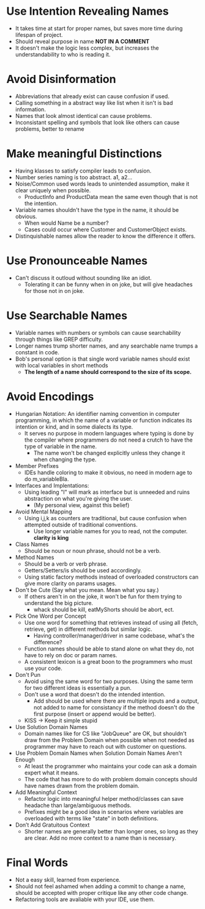 # Use Intention Revealing Names
* It takes time at start for proper names, but saves more time during lifespan of project.
* Should reveal purpose in name **NOT IN A COMMENT**
* It doesn't make the logic less complex, but increases the understandability to who is reading it.

# Avoid Disinformation
* Abbreviations that already exist can cause confusion if used.
* Calling something in a abstract way like list when it isn't is bad information.
* Names that look almost identical can cause problems.
* Inconsistant spelling and symbols that look like others can cause problems, better to rename

# Make meaningful Distinctions
* Having klasses to satisfy compiler leads to confusion.
* Number series naming is too abstract. a1, a2...
* Noise/Common used words leads to unintended assumption, make it clear uniquely when possible.
  * ProductInfo and ProductData mean the same even though that is not the intention.
* Variable names shouldn't have the type in the name, it should be obvious.
  * When would Name be a number?
  * Cases could occur where Customer and CustomerObject exists.
* Distinquishable names allow the reader to know the difference it offers.

# Use Pronounceable Names
* Can't discuss it outloud without sounding like an idiot.
  * Tolerating it can be funny when in on joke, but will give headaches for those not in on joke.

# Use Searchable Names
* Variable names with numbers or symbols can cause searchability through things like GREP difficulty.
* Longer names trump shorter names, and any searchable name trumps a constant in code.
* Bob's personal option is that single word variable names should exist with local variables in short methods
  * **The length of a name should correspond to the size of its scope.**

# Avoid Encodings
* Hungarian Notation: An identifier naming convention in computer programming, in which the name of a variable or function indicates its intention or kind, and in some dialects its type.
  * It serves no purpose in modern languages where typing is done by the compiler where programmers do not need a crutch to have the type of variable in the name.
    * The name won't be changed explicitly unless they change it when changing the type.
* Member Prefixes
  * IDEs handle coloring to make it obvious, no need in modern age to do m_variableBla.
* Interfaces and Implentations:
  * Using leading "I" will mark as interface but is unneeded and ruins abstraction on what you're giving the user.
    * (My personal view, against this belief)
* Avoid Mental Mapping
  * Using i,j,k as counters are traditional, but cause confusion when attempted outside of traditional conventions.
    * Use longer variable names for you to read, not the computer. **clarity is king**
* Class Names
  * Should be noun or noun phrase, should not be a verb.
* Method Names
  * Should be a verb or verb phrase.
  * Getters/Setters/is should be used accordingly.
  * Using static factory methods instead of overloaded constructors can give more clarity on params usages.
* Don't be Cute (Say what you mean. Mean what you say.)
  * If others aren't in on the joke, it won't be fun for them trying to understand the big picture.
    * whack should be kill, eatMyShorts should be abort, ect.
* Pick One Word per Concept
  * Use one word for something that retrieves instead of using all (fetch, retrieve, get) in different methods but similar logic.
    * Having controller/manager/driver in same codebase, what's the difference?
  * Function names should be able to stand alone on what they do, not have to rely on doc or param names.
  * A consistent lexicon is a great boon to the programmers who must use your code.
* Don't Pun
  * Avoid using the same word for two purposes. Using the same term for two different ideas is essentially a pun.
  * Don't use a word that doesn't do the intended intention.
    * Add should be used where there are multiple inputs and a output, not added to name for consistancy if the method doesn't do the first purpose (insert or append would be better).
  * KISS -> Keep it simple stupid
* Use Solution Domain Names
  * Domain names like for CS like "JobQueue" are OK, but shouldn't draw from the Problem Domain when possible when not needed as programmer may have to reach out with customer on questions.
* Use Problem Domain Names when Solution Domain Names Aren't Enough
  * At least the programmer who maintains your code can ask a domain expert what it means.
  * The code that has more to do with problem domain concepts should have names drawn from the problem domain.
* Add Meaningful Context
  * Refactor logic into meaningful helper method/classes can save headache than large/ambiguous methods.
  * Prefixes might be a good idea in scenarios where variables are overloaded with terms like "state" in both definitions.
* Don’t Add Gratuitous Context
  * Shorter names are generally better than longer ones, so long as they are clear. Add no more context to a name than is necessary.

# Final Words
* Not a easy skill, learned from experience.
* Should not feel ashamed when adding a commit to change a name, should be accepted with proper critique like any other code change.
* Refactoring tools are avaliable with your IDE, use them.